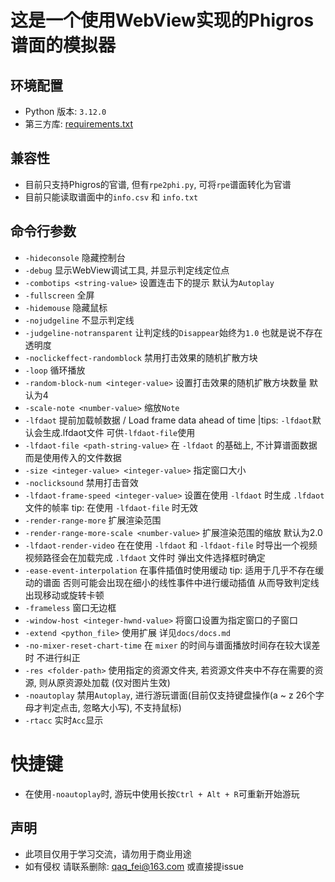 # 这是一个使用WebView实现的Phigros谱面的模拟器

## 环境配置
- Python 版本: `3.12.0`
- 第三方库: [requirements.txt](./requirements.txt)

## 兼容性
- 目前只支持Phigros的官谱, 但有`rpe2phi.py`, 可将`rpe`谱面转化为官谱
- 目前只能读取谱面中的`info.csv` 和 `info.txt`

## 命令行参数
- `-hideconsole` 隐藏控制台
- `-debug` 显示WebView调试工具, 并显示判定线定位点
- `-combotips <string-value>` 设置连击下的提示 默认为`Autoplay`
- `-fullscreen` 全屏
- `-hidemouse` 隐藏鼠标
- `-nojudgeline` 不显示判定线
- `-judgeline-notransparent` 让判定线的`Disappear`始终为`1.0` 也就是说不存在透明度
- `-noclickeffect-randomblock` 禁用打击效果的随机扩散方块
- `-loop` 循环播放
- `-random-block-num <integer-value>` 设置打击效果的随机扩散方块数量 默认为4
- `-scale-note <number-value>` 缩放`Note`
- `-lfdaot` 提前加载帧数据 / Load frame data ahead of time |tips: `-lfdaot`默认会生成.lfdaot文件 可供`-lfdaot-file`使用
- `-lfdaot-file <path-string-value>` 在 `-lfdaot` 的基础上, 不计算谱面数据 而是使用传入的文件数据
- `-size <integer-value> <integer-value>` 指定窗口大小
- `-noclicksound` 禁用打击音效
- `-lfdaot-frame-speed <integer-value>` 设置在使用 `-lfdaot` 时生成 `.lfdaot` 文件的帧率 tip: 在使用 `-lfdaot-file` 时无效
- `-render-range-more` 扩展渲染范围
- `-render-range-more-scale <number-value>` 扩展渲染范围的缩放 默认为2.0
- `-lfdaot-render-video` 在在使用 `-lfdaot` 和 `-lfdaot-file` 时导出一个视频 视频路径会在加载完成 `.lfdaot` 文件时 弹出文件选择框时确定
- `-ease-event-interpolation` 在事件插值时使用缓动 tip: 适用于几乎不存在缓动的谱面 否则可能会出现在细小的线性事件中进行缓动插值 从而导致判定线出现移动或旋转卡顿
- `-frameless` 窗口无边框
- `-window-host <integer-hwnd-value>` 将窗口设置为指定窗口的子窗口
- `-extend <python_file>` 使用扩展 详见`docs/docs.md`
- `-no-mixer-reset-chart-time` 在 `mixer` 的时间与谱面播放时间存在较大误差时 不进行纠正
- `-res <folder-path>` 使用指定的资源文件夹, 若资源文件夹中不存在需要的资源, 则从原资源处加载 (仅对图片生效)
- `-noautoplay` 禁用`Autoplay`, 进行游玩谱面(目前仅支持键盘操作(a ~ z 26个字母才判定点击, 忽略大小写), 不支持鼠标)
- `-rtacc` 实时`Acc`显示

# 快捷键
- 在使用`-noautoplay`时, 游玩中使用长按`Ctrl + Alt + R`可重新开始游玩

## 声明
- 此项目仅用于学习交流，请勿用于商业用途
- 如有侵权 请联系删除: qaq_fei@163.com 或直接提issue